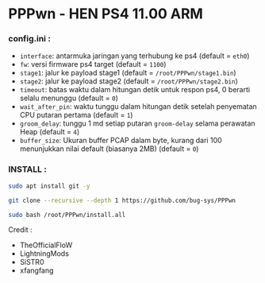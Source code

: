 # PPPwn - HEN PS4 11.00 ARM

### config.ini :
- `interface`: antarmuka jaringan yang terhubung ke ps4 (default = `eth0`)
- `fw`: versi firmware ps4 target (default = `1100`)
- `stage1`: jalur ke payload stage1 (default = `/root/PPPwn/stage1.bin`)
- `stage2`: jalur ke payload stage2 (default = `/root/PPPwn/stage2.bin`)
- `timeout`: batas waktu dalam hitungan detik untuk respon ps4, 0 berarti selalu menunggu (default = `0`)
- `wait_after_pin`: waktu tunggu dalam hitungan detik setelah penyematan CPU putaran pertama (default = `1`)
- `groom_delay`: tunggu 1 md setiap putaran `groom-delay` selama perawatan Heap (default = `4`)
- `buffer_size`: Ukuran buffer PCAP dalam byte, kurang dari 100 menunjukkan nilai default (biasanya 2MB) (default = `0`)

### INSTALL :
```sh
sudo apt install git -y
```
```sh
git clone --recursive --depth 1 https://github.com/bug-sys/PPPwn
```
```sh
sudo bash /root/PPPwn/install.all
```
Credit : 
- TheOfficialFloW
- LightningMods
- SiSTR0
- xfangfang
